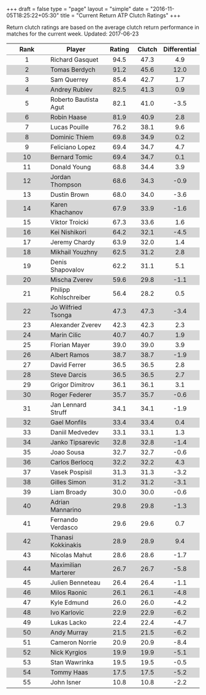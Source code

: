 +++
draft = false
type = "page" 
layout = "simple"
date = "2016-11-05T18:25:22+05:30"
title = "Current Return ATP Clutch Ratings"
+++


Return clutch ratings are based on the average clutch return performance in matches for the current week. Updated: 2017-06-23


<table class='gmisc_table' style='border-collapse: collapse; margin-top: 1em; margin-bottom: 1em;' >
<thead>
<tr>
<th style='border-bottom: 1px solid grey; border-top: 2px solid grey; text-align: center;'>Rank</th>
<th style='border-bottom: 1px solid grey; border-top: 2px solid grey; text-align: center;'>Player</th>
<th style='border-bottom: 1px solid grey; border-top: 2px solid grey; text-align: center;'>Rating</th>
<th style='border-bottom: 1px solid grey; border-top: 2px solid grey; text-align: center;'>Clutch</th>
<th style='border-bottom: 1px solid grey; border-top: 2px solid grey; text-align: center;'>Differential</th>
</tr>
</thead>
<tbody>
<tr>
<td style='width:40%; text-align: center;'>1</td>
<td style='width:40%; text-align: left;'>Richard Gasquet</td>
<td style='width:40%; text-align: center;'>94.5</td>
<td style='width:40%; text-align: center;'>47.3</td>
<td style='width:40%; text-align: center;'>4.9</td>
</tr>
<tr style='background-color: #d6d6d6;'>
<td style='width:40%; background-color: #d6d6d6; text-align: center;'>2</td>
<td style='width:40%; background-color: #d6d6d6; text-align: left;'>Tomas Berdych</td>
<td style='width:40%; background-color: #d6d6d6; text-align: center;'>91.2</td>
<td style='width:40%; background-color: #d6d6d6; text-align: center;'>45.6</td>
<td style='width:40%; background-color: #d6d6d6; text-align: center;'>12.0</td>
</tr>
<tr>
<td style='width:40%; text-align: center;'>3</td>
<td style='width:40%; text-align: left;'>Sam Querrey</td>
<td style='width:40%; text-align: center;'>85.4</td>
<td style='width:40%; text-align: center;'>42.7</td>
<td style='width:40%; text-align: center;'>1.7</td>
</tr>
<tr style='background-color: #d6d6d6;'>
<td style='width:40%; background-color: #d6d6d6; text-align: center;'>4</td>
<td style='width:40%; background-color: #d6d6d6; text-align: left;'>Andrey Rublev</td>
<td style='width:40%; background-color: #d6d6d6; text-align: center;'>82.5</td>
<td style='width:40%; background-color: #d6d6d6; text-align: center;'>41.3</td>
<td style='width:40%; background-color: #d6d6d6; text-align: center;'>0.9</td>
</tr>
<tr>
<td style='width:40%; text-align: center;'>5</td>
<td style='width:40%; text-align: left;'>Roberto Bautista Agut</td>
<td style='width:40%; text-align: center;'>82.1</td>
<td style='width:40%; text-align: center;'>41.0</td>
<td style='width:40%; text-align: center;'>-3.5</td>
</tr>
<tr style='background-color: #d6d6d6;'>
<td style='width:40%; background-color: #d6d6d6; text-align: center;'>6</td>
<td style='width:40%; background-color: #d6d6d6; text-align: left;'>Robin Haase</td>
<td style='width:40%; background-color: #d6d6d6; text-align: center;'>81.9</td>
<td style='width:40%; background-color: #d6d6d6; text-align: center;'>40.9</td>
<td style='width:40%; background-color: #d6d6d6; text-align: center;'>2.8</td>
</tr>
<tr>
<td style='width:40%; text-align: center;'>7</td>
<td style='width:40%; text-align: left;'>Lucas Pouille</td>
<td style='width:40%; text-align: center;'>76.2</td>
<td style='width:40%; text-align: center;'>38.1</td>
<td style='width:40%; text-align: center;'>9.6</td>
</tr>
<tr style='background-color: #d6d6d6;'>
<td style='width:40%; background-color: #d6d6d6; text-align: center;'>8</td>
<td style='width:40%; background-color: #d6d6d6; text-align: left;'>Dominic Thiem</td>
<td style='width:40%; background-color: #d6d6d6; text-align: center;'>69.8</td>
<td style='width:40%; background-color: #d6d6d6; text-align: center;'>34.9</td>
<td style='width:40%; background-color: #d6d6d6; text-align: center;'>0.2</td>
</tr>
<tr>
<td style='width:40%; text-align: center;'>9</td>
<td style='width:40%; text-align: left;'>Feliciano Lopez</td>
<td style='width:40%; text-align: center;'>69.4</td>
<td style='width:40%; text-align: center;'>34.7</td>
<td style='width:40%; text-align: center;'>4.7</td>
</tr>
<tr style='background-color: #d6d6d6;'>
<td style='width:40%; background-color: #d6d6d6; text-align: center;'>10</td>
<td style='width:40%; background-color: #d6d6d6; text-align: left;'>Bernard Tomic</td>
<td style='width:40%; background-color: #d6d6d6; text-align: center;'>69.4</td>
<td style='width:40%; background-color: #d6d6d6; text-align: center;'>34.7</td>
<td style='width:40%; background-color: #d6d6d6; text-align: center;'>0.1</td>
</tr>
<tr>
<td style='width:40%; text-align: center;'>11</td>
<td style='width:40%; text-align: left;'>Donald Young</td>
<td style='width:40%; text-align: center;'>68.8</td>
<td style='width:40%; text-align: center;'>34.4</td>
<td style='width:40%; text-align: center;'>3.9</td>
</tr>
<tr style='background-color: #d6d6d6;'>
<td style='width:40%; background-color: #d6d6d6; text-align: center;'>12</td>
<td style='width:40%; background-color: #d6d6d6; text-align: left;'>Jordan Thompson</td>
<td style='width:40%; background-color: #d6d6d6; text-align: center;'>68.6</td>
<td style='width:40%; background-color: #d6d6d6; text-align: center;'>34.3</td>
<td style='width:40%; background-color: #d6d6d6; text-align: center;'>-0.9</td>
</tr>
<tr>
<td style='width:40%; text-align: center;'>13</td>
<td style='width:40%; text-align: left;'>Dustin Brown</td>
<td style='width:40%; text-align: center;'>68.0</td>
<td style='width:40%; text-align: center;'>34.0</td>
<td style='width:40%; text-align: center;'>-3.6</td>
</tr>
<tr style='background-color: #d6d6d6;'>
<td style='width:40%; background-color: #d6d6d6; text-align: center;'>14</td>
<td style='width:40%; background-color: #d6d6d6; text-align: left;'>Karen Khachanov</td>
<td style='width:40%; background-color: #d6d6d6; text-align: center;'>67.9</td>
<td style='width:40%; background-color: #d6d6d6; text-align: center;'>33.9</td>
<td style='width:40%; background-color: #d6d6d6; text-align: center;'>-1.6</td>
</tr>
<tr>
<td style='width:40%; text-align: center;'>15</td>
<td style='width:40%; text-align: left;'>Viktor Troicki</td>
<td style='width:40%; text-align: center;'>67.3</td>
<td style='width:40%; text-align: center;'>33.6</td>
<td style='width:40%; text-align: center;'>1.6</td>
</tr>
<tr style='background-color: #d6d6d6;'>
<td style='width:40%; background-color: #d6d6d6; text-align: center;'>16</td>
<td style='width:40%; background-color: #d6d6d6; text-align: left;'>Kei Nishikori</td>
<td style='width:40%; background-color: #d6d6d6; text-align: center;'>64.2</td>
<td style='width:40%; background-color: #d6d6d6; text-align: center;'>32.1</td>
<td style='width:40%; background-color: #d6d6d6; text-align: center;'>-4.5</td>
</tr>
<tr>
<td style='width:40%; text-align: center;'>17</td>
<td style='width:40%; text-align: left;'>Jeremy Chardy</td>
<td style='width:40%; text-align: center;'>63.9</td>
<td style='width:40%; text-align: center;'>32.0</td>
<td style='width:40%; text-align: center;'>1.4</td>
</tr>
<tr style='background-color: #d6d6d6;'>
<td style='width:40%; background-color: #d6d6d6; text-align: center;'>18</td>
<td style='width:40%; background-color: #d6d6d6; text-align: left;'>Mikhail Youzhny</td>
<td style='width:40%; background-color: #d6d6d6; text-align: center;'>62.5</td>
<td style='width:40%; background-color: #d6d6d6; text-align: center;'>31.2</td>
<td style='width:40%; background-color: #d6d6d6; text-align: center;'>2.8</td>
</tr>
<tr>
<td style='width:40%; text-align: center;'>19</td>
<td style='width:40%; text-align: left;'>Denis Shapovalov</td>
<td style='width:40%; text-align: center;'>62.2</td>
<td style='width:40%; text-align: center;'>31.1</td>
<td style='width:40%; text-align: center;'>5.1</td>
</tr>
<tr style='background-color: #d6d6d6;'>
<td style='width:40%; background-color: #d6d6d6; text-align: center;'>20</td>
<td style='width:40%; background-color: #d6d6d6; text-align: left;'>Mischa Zverev</td>
<td style='width:40%; background-color: #d6d6d6; text-align: center;'>59.6</td>
<td style='width:40%; background-color: #d6d6d6; text-align: center;'>29.8</td>
<td style='width:40%; background-color: #d6d6d6; text-align: center;'>-1.1</td>
</tr>
<tr>
<td style='width:40%; text-align: center;'>21</td>
<td style='width:40%; text-align: left;'>Philipp Kohlschreiber</td>
<td style='width:40%; text-align: center;'>56.4</td>
<td style='width:40%; text-align: center;'>28.2</td>
<td style='width:40%; text-align: center;'>0.5</td>
</tr>
<tr style='background-color: #d6d6d6;'>
<td style='width:40%; background-color: #d6d6d6; text-align: center;'>22</td>
<td style='width:40%; background-color: #d6d6d6; text-align: left;'>Jo Wilfried Tsonga</td>
<td style='width:40%; background-color: #d6d6d6; text-align: center;'>47.3</td>
<td style='width:40%; background-color: #d6d6d6; text-align: center;'>47.3</td>
<td style='width:40%; background-color: #d6d6d6; text-align: center;'>-3.4</td>
</tr>
<tr>
<td style='width:40%; text-align: center;'>23</td>
<td style='width:40%; text-align: left;'>Alexander Zverev</td>
<td style='width:40%; text-align: center;'>42.3</td>
<td style='width:40%; text-align: center;'>42.3</td>
<td style='width:40%; text-align: center;'>2.3</td>
</tr>
<tr style='background-color: #d6d6d6;'>
<td style='width:40%; background-color: #d6d6d6; text-align: center;'>24</td>
<td style='width:40%; background-color: #d6d6d6; text-align: left;'>Marin Cilic</td>
<td style='width:40%; background-color: #d6d6d6; text-align: center;'>40.7</td>
<td style='width:40%; background-color: #d6d6d6; text-align: center;'>40.7</td>
<td style='width:40%; background-color: #d6d6d6; text-align: center;'>1.9</td>
</tr>
<tr>
<td style='width:40%; text-align: center;'>25</td>
<td style='width:40%; text-align: left;'>Florian Mayer</td>
<td style='width:40%; text-align: center;'>39.0</td>
<td style='width:40%; text-align: center;'>39.0</td>
<td style='width:40%; text-align: center;'>3.9</td>
</tr>
<tr style='background-color: #d6d6d6;'>
<td style='width:40%; background-color: #d6d6d6; text-align: center;'>26</td>
<td style='width:40%; background-color: #d6d6d6; text-align: left;'>Albert Ramos</td>
<td style='width:40%; background-color: #d6d6d6; text-align: center;'>38.7</td>
<td style='width:40%; background-color: #d6d6d6; text-align: center;'>38.7</td>
<td style='width:40%; background-color: #d6d6d6; text-align: center;'>-1.9</td>
</tr>
<tr>
<td style='width:40%; text-align: center;'>27</td>
<td style='width:40%; text-align: left;'>David Ferrer</td>
<td style='width:40%; text-align: center;'>36.5</td>
<td style='width:40%; text-align: center;'>36.5</td>
<td style='width:40%; text-align: center;'>2.8</td>
</tr>
<tr style='background-color: #d6d6d6;'>
<td style='width:40%; background-color: #d6d6d6; text-align: center;'>28</td>
<td style='width:40%; background-color: #d6d6d6; text-align: left;'>Steve Darcis</td>
<td style='width:40%; background-color: #d6d6d6; text-align: center;'>36.5</td>
<td style='width:40%; background-color: #d6d6d6; text-align: center;'>36.5</td>
<td style='width:40%; background-color: #d6d6d6; text-align: center;'>2.7</td>
</tr>
<tr>
<td style='width:40%; text-align: center;'>29</td>
<td style='width:40%; text-align: left;'>Grigor Dimitrov</td>
<td style='width:40%; text-align: center;'>36.1</td>
<td style='width:40%; text-align: center;'>36.1</td>
<td style='width:40%; text-align: center;'>3.1</td>
</tr>
<tr style='background-color: #d6d6d6;'>
<td style='width:40%; background-color: #d6d6d6; text-align: center;'>30</td>
<td style='width:40%; background-color: #d6d6d6; text-align: left;'>Roger Federer</td>
<td style='width:40%; background-color: #d6d6d6; text-align: center;'>35.7</td>
<td style='width:40%; background-color: #d6d6d6; text-align: center;'>35.7</td>
<td style='width:40%; background-color: #d6d6d6; text-align: center;'>-0.6</td>
</tr>
<tr>
<td style='width:40%; text-align: center;'>31</td>
<td style='width:40%; text-align: left;'>Jan Lennard Struff</td>
<td style='width:40%; text-align: center;'>34.1</td>
<td style='width:40%; text-align: center;'>34.1</td>
<td style='width:40%; text-align: center;'>-1.9</td>
</tr>
<tr style='background-color: #d6d6d6;'>
<td style='width:40%; background-color: #d6d6d6; text-align: center;'>32</td>
<td style='width:40%; background-color: #d6d6d6; text-align: left;'>Gael Monfils</td>
<td style='width:40%; background-color: #d6d6d6; text-align: center;'>33.4</td>
<td style='width:40%; background-color: #d6d6d6; text-align: center;'>33.4</td>
<td style='width:40%; background-color: #d6d6d6; text-align: center;'>0.4</td>
</tr>
<tr>
<td style='width:40%; text-align: center;'>33</td>
<td style='width:40%; text-align: left;'>Daniil Medvedev</td>
<td style='width:40%; text-align: center;'>33.1</td>
<td style='width:40%; text-align: center;'>33.1</td>
<td style='width:40%; text-align: center;'>1.3</td>
</tr>
<tr style='background-color: #d6d6d6;'>
<td style='width:40%; background-color: #d6d6d6; text-align: center;'>34</td>
<td style='width:40%; background-color: #d6d6d6; text-align: left;'>Janko Tipsarevic</td>
<td style='width:40%; background-color: #d6d6d6; text-align: center;'>32.8</td>
<td style='width:40%; background-color: #d6d6d6; text-align: center;'>32.8</td>
<td style='width:40%; background-color: #d6d6d6; text-align: center;'>-1.4</td>
</tr>
<tr>
<td style='width:40%; text-align: center;'>35</td>
<td style='width:40%; text-align: left;'>Joao Sousa</td>
<td style='width:40%; text-align: center;'>32.7</td>
<td style='width:40%; text-align: center;'>32.7</td>
<td style='width:40%; text-align: center;'>-0.6</td>
</tr>
<tr style='background-color: #d6d6d6;'>
<td style='width:40%; background-color: #d6d6d6; text-align: center;'>36</td>
<td style='width:40%; background-color: #d6d6d6; text-align: left;'>Carlos Berlocq</td>
<td style='width:40%; background-color: #d6d6d6; text-align: center;'>32.2</td>
<td style='width:40%; background-color: #d6d6d6; text-align: center;'>32.2</td>
<td style='width:40%; background-color: #d6d6d6; text-align: center;'>4.3</td>
</tr>
<tr>
<td style='width:40%; text-align: center;'>37</td>
<td style='width:40%; text-align: left;'>Vasek Pospisil</td>
<td style='width:40%; text-align: center;'>31.3</td>
<td style='width:40%; text-align: center;'>31.3</td>
<td style='width:40%; text-align: center;'>-3.2</td>
</tr>
<tr style='background-color: #d6d6d6;'>
<td style='width:40%; background-color: #d6d6d6; text-align: center;'>38</td>
<td style='width:40%; background-color: #d6d6d6; text-align: left;'>Gilles Simon</td>
<td style='width:40%; background-color: #d6d6d6; text-align: center;'>31.2</td>
<td style='width:40%; background-color: #d6d6d6; text-align: center;'>31.2</td>
<td style='width:40%; background-color: #d6d6d6; text-align: center;'>-3.1</td>
</tr>
<tr>
<td style='width:40%; text-align: center;'>39</td>
<td style='width:40%; text-align: left;'>Liam Broady</td>
<td style='width:40%; text-align: center;'>30.0</td>
<td style='width:40%; text-align: center;'>30.0</td>
<td style='width:40%; text-align: center;'>-0.6</td>
</tr>
<tr style='background-color: #d6d6d6;'>
<td style='width:40%; background-color: #d6d6d6; text-align: center;'>40</td>
<td style='width:40%; background-color: #d6d6d6; text-align: left;'>Adrian Mannarino</td>
<td style='width:40%; background-color: #d6d6d6; text-align: center;'>29.8</td>
<td style='width:40%; background-color: #d6d6d6; text-align: center;'>29.8</td>
<td style='width:40%; background-color: #d6d6d6; text-align: center;'>-1.3</td>
</tr>
<tr>
<td style='width:40%; text-align: center;'>41</td>
<td style='width:40%; text-align: left;'>Fernando Verdasco</td>
<td style='width:40%; text-align: center;'>29.6</td>
<td style='width:40%; text-align: center;'>29.6</td>
<td style='width:40%; text-align: center;'>0.7</td>
</tr>
<tr style='background-color: #d6d6d6;'>
<td style='width:40%; background-color: #d6d6d6; text-align: center;'>42</td>
<td style='width:40%; background-color: #d6d6d6; text-align: left;'>Thanasi Kokkinakis</td>
<td style='width:40%; background-color: #d6d6d6; text-align: center;'>28.9</td>
<td style='width:40%; background-color: #d6d6d6; text-align: center;'>28.9</td>
<td style='width:40%; background-color: #d6d6d6; text-align: center;'>9.4</td>
</tr>
<tr>
<td style='width:40%; text-align: center;'>43</td>
<td style='width:40%; text-align: left;'>Nicolas Mahut</td>
<td style='width:40%; text-align: center;'>28.6</td>
<td style='width:40%; text-align: center;'>28.6</td>
<td style='width:40%; text-align: center;'>-1.7</td>
</tr>
<tr style='background-color: #d6d6d6;'>
<td style='width:40%; background-color: #d6d6d6; text-align: center;'>44</td>
<td style='width:40%; background-color: #d6d6d6; text-align: left;'>Maximilian Marterer</td>
<td style='width:40%; background-color: #d6d6d6; text-align: center;'>26.7</td>
<td style='width:40%; background-color: #d6d6d6; text-align: center;'>26.7</td>
<td style='width:40%; background-color: #d6d6d6; text-align: center;'>-5.8</td>
</tr>
<tr>
<td style='width:40%; text-align: center;'>45</td>
<td style='width:40%; text-align: left;'>Julien Benneteau</td>
<td style='width:40%; text-align: center;'>26.4</td>
<td style='width:40%; text-align: center;'>26.4</td>
<td style='width:40%; text-align: center;'>-1.1</td>
</tr>
<tr style='background-color: #d6d6d6;'>
<td style='width:40%; background-color: #d6d6d6; text-align: center;'>46</td>
<td style='width:40%; background-color: #d6d6d6; text-align: left;'>Milos Raonic</td>
<td style='width:40%; background-color: #d6d6d6; text-align: center;'>26.1</td>
<td style='width:40%; background-color: #d6d6d6; text-align: center;'>26.1</td>
<td style='width:40%; background-color: #d6d6d6; text-align: center;'>-4.8</td>
</tr>
<tr>
<td style='width:40%; text-align: center;'>47</td>
<td style='width:40%; text-align: left;'>Kyle Edmund</td>
<td style='width:40%; text-align: center;'>26.0</td>
<td style='width:40%; text-align: center;'>26.0</td>
<td style='width:40%; text-align: center;'>-4.2</td>
</tr>
<tr style='background-color: #d6d6d6;'>
<td style='width:40%; background-color: #d6d6d6; text-align: center;'>48</td>
<td style='width:40%; background-color: #d6d6d6; text-align: left;'>Ivo Karlovic</td>
<td style='width:40%; background-color: #d6d6d6; text-align: center;'>22.9</td>
<td style='width:40%; background-color: #d6d6d6; text-align: center;'>22.9</td>
<td style='width:40%; background-color: #d6d6d6; text-align: center;'>-6.2</td>
</tr>
<tr>
<td style='width:40%; text-align: center;'>49</td>
<td style='width:40%; text-align: left;'>Lukas Lacko</td>
<td style='width:40%; text-align: center;'>22.4</td>
<td style='width:40%; text-align: center;'>22.4</td>
<td style='width:40%; text-align: center;'>-4.7</td>
</tr>
<tr style='background-color: #d6d6d6;'>
<td style='width:40%; background-color: #d6d6d6; text-align: center;'>50</td>
<td style='width:40%; background-color: #d6d6d6; text-align: left;'>Andy Murray</td>
<td style='width:40%; background-color: #d6d6d6; text-align: center;'>21.5</td>
<td style='width:40%; background-color: #d6d6d6; text-align: center;'>21.5</td>
<td style='width:40%; background-color: #d6d6d6; text-align: center;'>-6.2</td>
</tr>
<tr>
<td style='width:40%; text-align: center;'>51</td>
<td style='width:40%; text-align: left;'>Cameron Norrie</td>
<td style='width:40%; text-align: center;'>20.9</td>
<td style='width:40%; text-align: center;'>20.9</td>
<td style='width:40%; text-align: center;'>-8.4</td>
</tr>
<tr style='background-color: #d6d6d6;'>
<td style='width:40%; background-color: #d6d6d6; text-align: center;'>52</td>
<td style='width:40%; background-color: #d6d6d6; text-align: left;'>Nick Kyrgios</td>
<td style='width:40%; background-color: #d6d6d6; text-align: center;'>19.9</td>
<td style='width:40%; background-color: #d6d6d6; text-align: center;'>19.9</td>
<td style='width:40%; background-color: #d6d6d6; text-align: center;'>-5.1</td>
</tr>
<tr>
<td style='width:40%; text-align: center;'>53</td>
<td style='width:40%; text-align: left;'>Stan Wawrinka</td>
<td style='width:40%; text-align: center;'>19.5</td>
<td style='width:40%; text-align: center;'>19.5</td>
<td style='width:40%; text-align: center;'>-0.5</td>
</tr>
<tr style='background-color: #d6d6d6;'>
<td style='width:40%; background-color: #d6d6d6; text-align: center;'>54</td>
<td style='width:40%; background-color: #d6d6d6; text-align: left;'>Tommy Haas</td>
<td style='width:40%; background-color: #d6d6d6; text-align: center;'>17.5</td>
<td style='width:40%; background-color: #d6d6d6; text-align: center;'>17.5</td>
<td style='width:40%; background-color: #d6d6d6; text-align: center;'>-5.2</td>
</tr>
<tr>
<td style='width:40%; border-bottom: 2px solid grey; text-align: center;'>55</td>
<td style='width:40%; border-bottom: 2px solid grey; text-align: left;'>John Isner</td>
<td style='width:40%; border-bottom: 2px solid grey; text-align: center;'>10.8</td>
<td style='width:40%; border-bottom: 2px solid grey; text-align: center;'>10.8</td>
<td style='width:40%; border-bottom: 2px solid grey; text-align: center;'>-2.2</td>
</tr>
</tbody>
</table>
